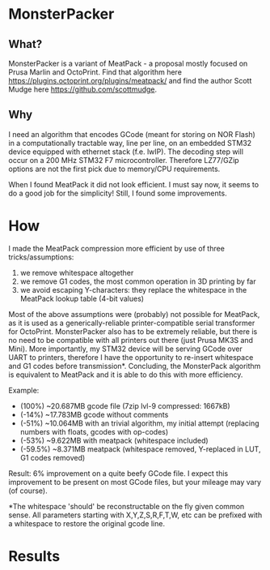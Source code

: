 # MonsterPacker 

## What?

MonsterPacker is a variant of MeatPack - a proposal mostly focused on Prusa Marlin and OctoPrint.
Find that algorithm here https://plugins.octoprint.org/plugins/meatpack/ and find the author Scott Mudge here https://github.com/scottmudge.

## Why 

I need an algorithm that encodes GCode (meant for storing on NOR Flash) in a computationally tractable way, line per line, on an embedded STM32 device equipped with ethernet stack (f.e. lwIP).
The decoding step will occur on a 200 MHz STM32 F7 microcontroller. Therefore LZ77/GZip options are not the first pick due to memory/CPU requirements.

When I found MeatPack it did not look efficient. I must say now, it seems to do a good job for the simplicity!
Still, I found some improvements.

# How

I made the MeatPack compression more efficient by use of three tricks/assumptions:
1) we remove whitespace altogether
2) we remove G1 codes, the most common operation in 3D printing by far
3) we avoid escaping Y-characters: they replace the whitespace in the MeatPack lookup table (4-bit values)

Most of the above assumptions were (probably) not possible for MeatPack, as it is used as a generically-reliable printer-compatible serial transformer for OctoPrint.
MonsterPacker also has to be extremely reliable, but there is no need to be compatible with all printers out there (just Prusa MK3S and Mini).
More importantly, my STM32 device will be serving GCode over UART to printers, therefore I have the opportunity to re-insert whitespace and G1 codes before transmission\*.
Concluding, the MonsterPack algorithm is equivalent to MeatPack and it is able to do this with more efficiency.

Example:
- (100%) ~20.687MB gcode file (7zip lvl-9 compressed: 1667kB)
- (-14%) ~17.783MB gcode without comments
- (-51%) ~10.064MB with an trivial algorithm, my initial attempt (replacing numbers with floats, gcodes with op-codes)
- (-53%) ~9.622MB with meatpack (whitespace included)
- (-59.5%) ~8.371MB meatpack (whitespace removed, Y-replaced in LUT, G1 codes removed)

Result: 6% improvement on a quite beefy GCode file. I expect this improvement to be present on most GCode files, but your mileage may vary (of course).

\*The whitespace 'should' be reconstructable on the fly given common sense. All parameters starting with X,Y,Z,S,R,F,T,W, etc can be prefixed with a whitespace to restore the original gcode line.

# Results